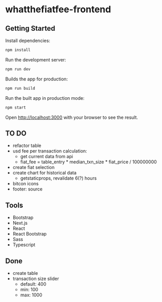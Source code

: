 # whatthefiatfee-frontend

## Getting Started

Install dependencies:
```bash
npm install
```

Run the development server:
```bash
npm run dev
```

Builds the app for production:
```bash
npm run build
```

Run the built app in production mode:
```bash
npm start
```

Open [http://localhost:3000](http://localhost:3000) with your browser to see the result.

## TO DO
- refactor table
- usd fee per transaction calculation:
    - get current data from api
    - fiat_fee = table_entry * median_txn_size * fiat_price / 100000000
- create fiat selection
- create chart for historical data
    - getstaticprops, revalidate 6(?) hours
- bitcon icons
- footer: source

## Tools
- Bootstrap
- Next.js
- React
- React Bootstrap
- Sass
- Typescript

## Done
- create table
- transaction size slider
    - default: 400
    - min: 100
    - max: 1000